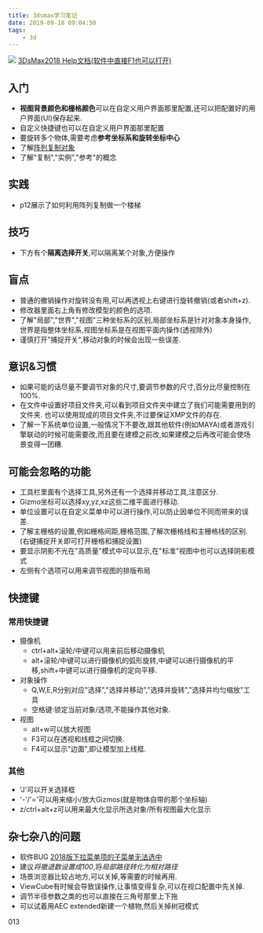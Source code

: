 ```yaml
---
title: 3dsmax学习笔记
date: 2019-09-18 09:04:50
tags:
    - 3d
---
```


![](https://lainundalice.oss-cn-beijing.aliyuncs.com/586f5255gy1g6lg53z588j20ko0fcaoi.jpg)
[3DsMax2018 Help文档(软件中直接F1也可以打开)](http://help.autodesk.com/view/3DSMAX/2018/CHS/?guid=GUID-2B24CF20-383F-48B7-955B-03D8AECCD3B9)
<!-- more -->

## 入门
* **视图背景颜色和栅格颜色**可以在自定义用户界面那里配置,还可以把配置好的用户界面(UI)保存起来.
* 自定义快捷键也可以在自定义用户界面那里配置
* 要旋转多个物体,需要考虑**参考坐标系和旋转坐标中心**
* 了解[阵列复制对象](http://help.autodesk.com/view/3DSMAX/2018/CHS/?guid=GUID-9D7F747F-3F31-41A9-B8AA-BA94F251B5C5)
* 了解"复制","实例","参考"的概念

## 实践
* p12展示了如何利用阵列复制做一个楼梯

## 技巧
* 下方有个**隔离选择开关**,可以隔离某个对象,方便操作

## 盲点
* 普通的撤销操作对旋转没有用,可以再透视上右键进行旋转撤销(或者shift+z).
* 修改器里面右上角有修改模型的颜色的选项.
* 了解"局部","世界","视图"三种坐标系的区别,局部坐标系是针对对象本身操作,世界是指整体坐标系,视图坐标系是在视图平面内操作(透视除外)
* 谨慎打开"捕捉开关",移动对象的时候会出现一些误差.

## 意识&习惯
* 如果可能的话尽量不要调节对象的尺寸,要调节参数的尺寸,百分比尽量控制在100%.
* 在文件中设置好项目文件夹,可以看到项目文件夹中建立了我们可能需要用到的文件夹.
  也可以使用现成的项目文件夹,不过要保证XMP文件的存在.
* 了解一下系统单位设置,一般情况下不要改,跟其他软件(例如MAYA)或者游戏引擎联动的时候可能需要改,而且要在建模之前改,如果建模之后再改可能会使场景变得一团糟.

## 可能会忽略的功能
* 工具栏里面有个选择工具,另外还有一个选择并移动工具,注意区分.
* Gizmo坐标可以选择xy,yz,xz这些二维平面进行移动.
* 单位设置可以在自定义菜单中可以进行操作,可以防止因单位不同而带来的误差.
* 了解主栅格的设置,例如栅格间距,栅格范围,了解次栅格线和主栅格线的区别.(右键捕捉开关即可打开栅格和捕捉设置)
* 要显示阴影不光在"高质量"模式中可以显示,在"标准"视图中也可以选择阴影模式
* 左侧有个选项可以用来调节视图的排版布局

## 快捷键
### 常用快捷键
* 摄像机
  * ctrl+alt+滚轮/中键可以用来前后移动摄像机  
  * alt+滚轮/中键可以进行摄像机的弧形旋转,中键可以进行摄像机的平移,shift+中键可以进行摄像机的定向平移.
* 对象操作
  * Q,W,E,R分别对应"选择","选择并移动","选择并旋转","选择并均匀缩放"工具
  * 空格键:锁定当前对象/选项,不能操作其他对象.
* 视图
  * alt+w可以放大视图
  * F3可以在透视和线框之间切换.
  * F4可以显示"边面",即让模型加上线框.
### 其他
* 'J'可以开关选择框
* '-'/'='可以用来缩小/放大Gizmos(就是物体自带的那个坐标轴)
* z/ctrl+alt+z可以用来最大化显示所选对象/所有视图最大化显示

## 杂七杂八的问题
* 软件BUG
  [2018版下拉菜单项的子菜单无法选中](https://blog.csdn.net/shichimiyasatone/article/details/82937865)
* 建议*将撤退数设置成100*,将*局部路径转化为相对路径*
* 场景浏览器比较占地方,可以关掉,等需要的时候再用.
* ViewCube有时候会导致误操作,让事情变得复杂,可以在视口配置中先关掉.
* 调节半径参数之类的也可以直接在三角号那里上下拖
* 可以试着用AEC extended新建一个植物,然后关掉树冠模式

013